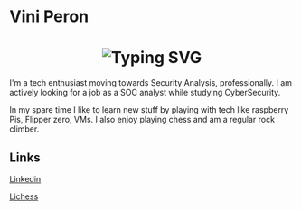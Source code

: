 # Vini Peron

<div align="center">
    <h1>
        <img src="https://readme-typing-svg.herokuapp.com?font=Jetbrains+mono&size=40&duration=3000&color=33FF33&center=true&vCenter=true&width=435&lines=Hey..+I'm+[Your Name];This+is..;..my+Github..;" alt="Typing SVG"/>
    </h1>
</div>


I'm a tech enthusiast moving towards Security Analysis, professionally. I am actively looking for a job as a SOC analyst while studying CyberSecurity.

In my spare time I like to learn new stuff by playing with tech like raspberry Pis, Flipper zero, VMs. I also enjoy playing chess
and am a regular rock climber.

## Links

[Linkedin](www.linkedin.com/in/vinicius-p-9a9197270)

[Lichess](https://lichess.org/@/Vknee)
